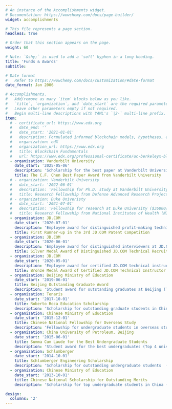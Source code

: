 ```yaml
---
# An instance of the Accomplishments widget.
# Documentation: https://wowchemy.com/docs/page-builder/
widget: accomplishments

# This file represents a page section.
headless: true

# Order that this section appears on the page.
weight: 60

# Note: `&shy;` is used to add a 'soft' hyphen in a long heading.
title: 'Funds & Awards'
subtitle:

# Date format
#   Refer to https://wowchemy.com/docs/customization/#date-format
date_format: Jan 2006

# Accomplishments.
#   Add/remove as many `item` blocks below as you like.
#   `title`, `organization`, and `date_start` are the required parameters.
#   Leave other parameters empty if not required.
#   Begin multi-line descriptions with YAML's `|2-` multi-line prefix.
item:
  # - certificate_url: https://www.edx.org
  #   date_end: ''
  #   date_start: '2021-01-01'
  #   description: Formulated informed blockchain models, hypotheses, and use cases.
  #   organization: edX
  #   organization_url: https://www.edx.org
  #   title: Blockchain Fundamentals
  #   url: https://www.edx.org/professional-certificate/uc-berkeleyx-blockchain-fundamentals
  - organization: Vanderbilt University
    date_start: '2025-05-06'
    description: 'Scholarship for the best paper at Vanderbilt University (Top 1 university-wide) (5000$ Scholarship)'
    title: The C.F. Chen Best Paper Award from Vanderbilt University
  # - organization: Vanderbilt University
  #   date_start: '2022-06-01'
  #   description: 'Fellowship for Ph.D. study at Vanderbilt University (32500$/year)'
  #   title: Research Fellowship from Defense Advanced Research Projects Agency (DARPA) 
  # - organization: Duke Univeristy
  #   date_start: '2021-07-01'
  #   description: 'Fellowship for research at Duke University ($36000/year)'
  #   title: Research Fellowship from National Institutes of Health (NIH)
  - organization: JD.COM
    date_start: '2020-07-01'
    description: 'Employee award for distinguished profit-making technical innovation at JD.COM (Top %0.1 company-wide)'
    title: First Runner-up in the 3rd JD.COM Patent Competition
  - organization: JD.COM
    date_start: '2020-06-01'
    description: 'Employee award for distinguished interviewers at JD.COM (Top %5 company-wide)'
    title: Silver Medal Award of Distinguished JD.COM Technical Recruiter
  - organization: JD.COM
    date_start: '2020-05-01'
    description: 'Employee award for certified JD.COM technical instructor'
    title: Bronze Medal Award of Certified JD.COM Technical Instructor
  - organization: Beijing Ministry of Education
    date_start: '2019-06-01'
    title: Beijing Outstanding Graduate Award
    description: 'Student award for outstanding graduates at Beijing (Top 0.1% nationwide)'
  - organization: Tenaris
    date_start: '2017-10-01'
    title: Roberto Roca Education Scholarship
    description: 'Scholarship for outstanding graduate students in China (Top 10 nationwide)'
  - organization: Chinese Ministry of Education
    date_start: '2015-12-01'
    title: Chinese National Fellowship for Overseas Study
    description: 'Fellowship for undergraduate students in overseas study (CA$6000/4 months)'
  - organization: China University of Petroleum, Beijing
    date_start: '2015-06-01'
    title: Summa Cum Laude for the Best Undergraduate Students
    description: 'Student award for the best undergraduates (Top 4 university-wide)'
  - organization: Schlumberger
    date_start: '2014-10-01'
    title: Schlumberger Engineering Scholarship
    description: 'Scholarship for outstanding undergraduate students  (Top 8 university-wide)'
  - organization: Chinese Ministry of Education
    date_start: '2013-10-01'
    title: Chinese National Scholarship for Outstanding Merits
    description: 'Scholarship for top undergraduate students in China (Top 0.2% nationwide)'

design:
  columns: '2'
---
```

